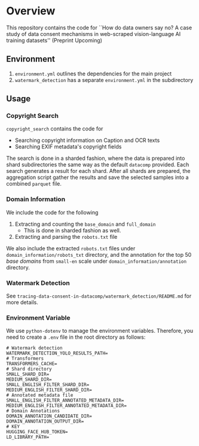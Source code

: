 # Overview
This repository contains the code for ``How do data owners say no? A case study of data consent mechanisms in
web-scraped vision-language AI training datasets'' (Preprint Upcoming)

## Environment
1. `environment.yml` outlines the dependencies for the main project
2. `watermark_detection` has a separate `environment.yml` in the subdirectory

## Usage
### Copyright Search
`copyright_search` contains the code for 
* Searching copyright information on Caption and OCR texts
* Searching EXIF metadata's copyright fields

The search is done in a sharded fashion, where the data is prepared into shard subdirectories the same way as the default `datacomp` provided. Each search generates a result for each shard. After all shards are prepared, the aggregation script gather the results and save the selected samples into a combined `parquet` file.

### Domain Information
We include the code for the following
1. Extracting and counting the `base_domain` and `full_domain`
    * This is done in sharded fashion as well.
2. Extracting and parsing the `robots.txt` file

We also include the extracted `robots.txt` files under `domain_information/robots_txt` directory, and the annotation for the top 50 *base domains* from `small-en` scale under `domain_information/annotation` directory.

### Watermark Detection
See `tracing-data-consent-in-datacomp/watermark_detection/README.md` for more details.

### Environment Variable
We use `python-dotenv` to manage the environment variables. Therefore, you need to create a `.env` file in the root directory as follows:

```
# Watermark detection
WATERMARK_DETECTION_YOLO_RESULTS_PATH=
# Transformers
TRANSFORMERS_CACHE=
# Shard directory
SMALL_SHARD_DIR=
MEDIUM_SHARD_DIR=
SMALL_ENGLISH_FILTER_SHARD_DIR=
MEDIUM_ENGLISH_FILTER_SHARD_DIR=
# Annotated metadata file
SMALL_ENGLISH_FILTER_ANNOTATED_METADATA_DIR=
MEDIUM_ENGLISH_FILTER_ANNOTATED_METADATA_DIR=
# Domain Annotations
DOMAIN_ANNOTATION_CANDIDATE_DIR=
DOMAIN_ANNOTATION_OUTPUT_DIR=
# KEY
HUGGING_FACE_HUB_TOKEN=
LD_LIBRARY_PATH=
```
